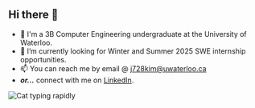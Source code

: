 ## Hi there 👋
- 🦆 I'm a 3B Computer Engineering undergraduate at the University of Waterloo.
- 🔭 I’m currently looking for Winter and Summer 2025 SWE internship opportunities.
- 📫 You can reach me by email @ j728kim@uwaterloo.ca
- *__or...__* connect with me on [LinkedIn](https://www.linkedin.com/in/minkim08/).

![Cat typing rapidly](https://i.giphy.com/media/v1.Y2lkPTc5MGI3NjExaG13amQ2MHJ2Ym1ta3Y0cGI5d2FjcWYwN245eWJ0eWRybWJ1eXhrYiZlcD12MV9pbnRlcm5hbF9naWZfYnlfaWQmY3Q9Zw/H1dxi6xdh4NGQCZSvz/giphy.gif)
<!--
**minkim08/minkim08** is a ✨ _special_ ✨ repository because its `README.md` (this file) appears on your GitHub profile.

Here are some ideas to get you started:

- 🔭 I’m currently working on ...
- 🌱 I’m currently learning ...
- 👯 I’m looking to collaborate on ...
- 🤔 I’m looking for help with ...
- 💬 Ask me about ...
- 📫 How to reach me: ...
- 😄 Pronouns: ...
- ⚡ Fun fact: ...
-->
